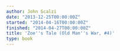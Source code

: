 ```yaml
---
author: John Scalzi
date: "2013-12-25T00:00:00Z"
started: "2014-04-16T00:00:00Z"
finished: "2014-04-27T00:00:00Z"
title: 'Zoe''s Tale (Old Man''s War, #4)'
type: book
---
```

